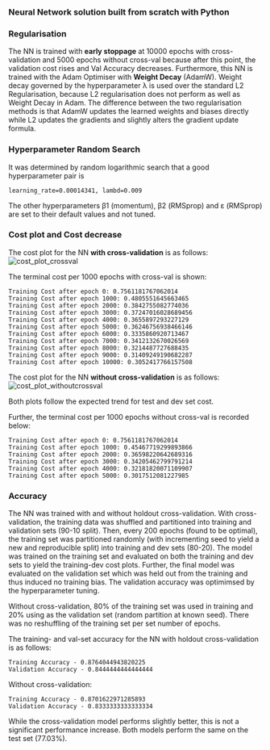 ### Neural Network solution built from scratch with Python

### Regularisation
The NN is trained with __early stoppage__ at 10000 epochs with cross-validation and 5000 epochs without cross-val because after this point, the validation cost rises and Val Accuracy decreases. Furthermore, this NN is trained with the Adam Optimiser with __Weight Decay__ (AdamW). Weight decay governed by the hyperparameter λ is used over the standard L2 Regularisation, because L2 regularisation does not perform as well as Weight Decay in Adam. The difference between the two regularisation methods is that AdamW updates the learned weights and biases directly while L2 updates the gradients and slightly alters the gradient update formula.

### Hyperparameter Random Search
It was determined by random logarithmic search that a good hyperparameter pair is
```
learning_rate=0.00014341, lambd=0.009
```
The other hyperparameters β1 (momentum), β2 (RMSprop) and ε (RMSprop) are set to their default values and not tuned.

### Cost plot and Cost decrease
The cost plot for the NN __with cross-validation__ is as follows:
![cost_plot_crossval](https://user-images.githubusercontent.com/73920832/180900942-fae74bc9-1b4e-47c1-b538-4190a62a41fa.png)

The terminal cost per 1000 epochs with cross-val is shown:
```
Training Cost after epoch 0: 0.7561181767062014
Training Cost after epoch 1000: 0.4805551645663465
Training Cost after epoch 2000: 0.3842755082774036
Training Cost after epoch 3000: 0.37247016028689456
Training Cost after epoch 4000: 0.3655897293227129
Training Cost after epoch 5000: 0.36246756938466146
Training Cost after epoch 6000: 0.3335860920713467
Training Cost after epoch 7000: 0.3412132670026569
Training Cost after epoch 8000: 0.3214487727688435
Training Cost after epoch 9000: 0.31409249190682287
Training Cost after epoch 10000: 0.3052417766157508
```

The cost plot for the NN __without cross-validation__ is as follows:
![cost_plot_withoutcrossval](https://user-images.githubusercontent.com/73920832/180900954-e9d5c414-7646-46bf-81e6-14c22b956d92.png)

Both plots follow the expected trend for test and dev set cost.

Further, the terminal cost per 1000 epochs without cross-val is recorded below:
```
Training Cost after epoch 0: 0.7561181767062014
Training Cost after epoch 1000: 0.45467719299893866
Training Cost after epoch 2000: 0.36598220642689316
Training Cost after epoch 3000: 0.34205462799791214
Training Cost after epoch 4000: 0.32181820071109907
Training Cost after epoch 5000: 0.3017512081227985
```

### Accuracy

The NN was trained with and without holdout cross-validation. With cross-validation, the training data was shuffled and partitioned into training and validation sets (90-10 split). Then, every 200 epochs (found to be optimal), the training set was partitioned randomly (with incrementing seed to yield a new and reproducible split) into training and dev sets (80-20). The model was trained on the training set and evaluated on both the training and dev sets to yield the training-dev cost plots. Further, the final model was evaluated on the validation set which was held out from the training and thus induced no training bias. The validation accuracy was optimimsed by the hyperparameter tuning.

Without cross-validation, 80% of the training set was used in training and 20% using as the validation set (random partition at known seed). There was no reshuffling of the training set per set number of epochs.

The training- and val-set accuracy for the NN with holdout cross-validation is as follows:
```
Training Accuracy - 0.8764044943820225
Validation Accuracy - 0.8444444444444444
```
Without cross-validation:
```
Training Accuracy - 0.8701622971285893
Validation Accuracy - 0.8333333333333334
```

While the cross-validation model performs slightly better, this is not a significant performance increase. Both models perform the same on the test set (77.03%).

